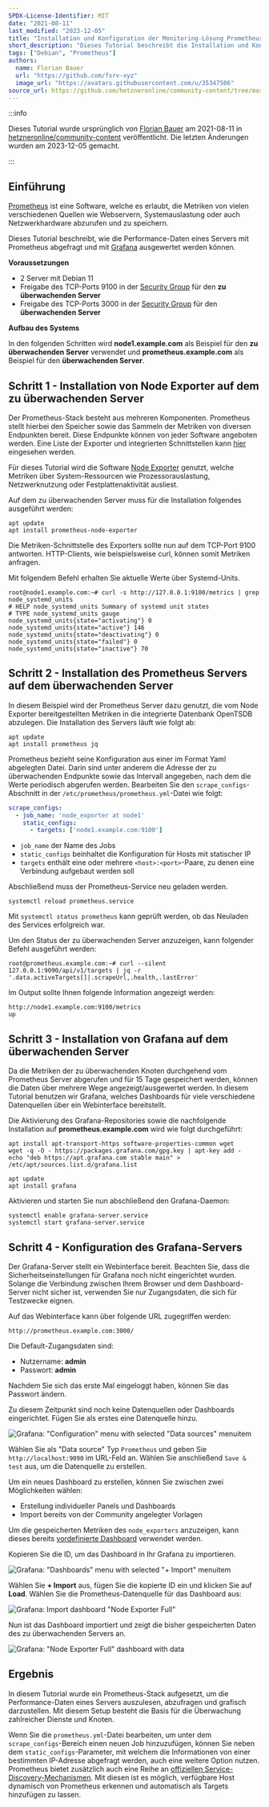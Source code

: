 ```yaml
---
SPDX-License-Identifier: MIT
date: "2021-08-11"
last_modified: "2023-12-05"
title: "Installation und Konfiguration der Monitoring-Lösung Prometheus"
short_description: "Dieses Tutorial beschreibt die Installation und Konfiguration von Prometheus, Node_exporter und Grafana"
tags: ["Debian", "Prometheus"]
authors:
  name: Florian Bauer
  url: "https://github.com/fsrv-xyz"
  image_url: "https://avatars.githubusercontent.com/u/35347506"
source_url: https://github.com/hetzneronline/community-content/tree/master/tutorials/install-and-configure-prometheus-stack
---
```


:::info

Dieses Tutorial wurde ursprünglich von [Florian Bauer](https://github.com/fsrv-xyz) am 2021-08-11 in 
[hetzneronline/community-content](https://github.com/hetzneronline/community-content/tree/master/tutorials/install-and-configure-prometheus-stack) veröffentlicht. Die letzten Änderungen wurden am
2023-12-05 gemacht.

:::

## Einführung

[Prometheus](https://prometheus.io) ist eine Software, welche es erlaubt, die Metriken von vielen verschiedenen Quellen wie Webservern, Systemauslastung oder auch Netzwerkhardware abzurufen und zu speichern.

Dieses Tutorial beschreibt, wie die Performance-Daten eines Servers mit Prometheus abgefragt und mit [Grafana](https://grafana.com) ausgewertet werden können.

**Voraussetzungen**

* 2 Server mit Debian 11
* Freigabe des TCP-Ports 9100 in der [Security Group](https://regiocloud.github.io/docs/netzwerk) für den **zu überwachenden Server**
* Freigabe des TCP-Ports 3000 in der [Security Group](https://regiocloud.github.io/docs/netzwerk) für den **überwachenden Server**

**Aufbau des Systems**

In den folgenden Schritten wird **node1.example.com** als Beispiel für den **zu überwachenden Server** verwendet und **prometheus.example.com** als Beispiel für den **überwachenden Server**.

## Schritt 1 - Installation von Node Exporter auf dem zu überwachenden Server

Der Prometheus-Stack besteht aus mehreren Komponenten. Prometheus stellt hierbei den Speicher sowie das Sammeln der Metriken von diversen Endpunkten bereit. Diese Endpunkte können von jeder Software angeboten werden. Eine Liste der Exporter und integrierten Schnittstellen kann [hier](https://prometheus.io/docs/instrumenting/exporters/) eingesehen werden.

Für dieses Tutorial wird die Software [Node Exporter](https://github.com/prometheus/node_exporter) genutzt, welche Metriken über System-Ressourcen wie Prozessorauslastung, Netzwerknutzung oder Festplattenaktivität ausliest.

Auf dem zu überwachenden Server muss für die Installation folgendes ausgeführt werden:

```shell
apt update
apt install prometheus-node-exporter
```

Die Metriken-Schnittstelle des Exporters sollte nun auf dem TCP-Port 9100 antworten. HTTP-Clients, wie beispielsweise curl, können somit Metriken anfragen.

Mit folgendem Befehl erhalten Sie aktuelle Werte über Systemd-Units.

```shell
root@node1.example.com:~# curl -s http://127.0.0.1:9100/metrics | grep node_systemd_units
# HELP node_systemd_units Summary of systemd unit states
# TYPE node_systemd_units gauge
node_systemd_units{state="activating"} 0
node_systemd_units{state="active"} 146
node_systemd_units{state="deactivating"} 0
node_systemd_units{state="failed"} 0
node_systemd_units{state="inactive"} 70
```

## Schritt 2 - Installation des Prometheus Servers auf dem überwachenden Server

In diesem Beispiel wird der Prometheus Server dazu genutzt, die vom Node Exporter bereitgestellten Metriken in die integrierte Datenbank OpenTSDB abzulegen. Die Installation des Servers läuft wie folgt ab:

```shell
apt update
apt install prometheus jq
```

Prometheus bezieht seine Konfiguration aus einer im Format Yaml abgelegten Datei. Darin sind unter anderem die Adresse der zu überwachenden Endpunkte sowie das Intervall angegeben, nach dem die Werte periodisch abgerufen werden. Bearbeiten Sie den `scrape_configs`-Abschnitt in der `/etc/prometheus/prometheus.yml`-Datei wie folgt:

```yaml
scrape_configs:
  - job_name: 'node_exporter at node1'
    static_configs:
      - targets: ['node1.example.com:9100']
```

* `job_name` der Name des Jobs
* `static_configs` beinhaltet die Konfiguration für Hosts mit statischer IP
* `targets` enthält eine oder mehrere `<host>:<port>`-Paare, zu denen eine Verbindung aufgebaut werden soll

Abschließend muss der Prometheus-Service neu geladen werden.

```shell
systemctl reload prometheus.service
```

Mit `systemctl status prometheus` kann geprüft werden, ob das Neuladen des Services erfolgreich war.

Um den Status der zu überwachenden Server anzuzeigen, kann folgender Befehl ausgeführt werden:

```shell
root@prometheus.example.com:~# curl --silent 127.0.0.1:9090/api/v1/targets | jq -r '.data.activeTargets[]|.scrapeUrl,.health,.lastError'
```

Im Output sollte Ihnen folgende Information angezeigt werden:

```shell
http://node1.example.com:9100/metrics
up
```

## Schritt 3 - Installation von Grafana auf dem überwachenden Server

Da die Metriken der zu überwachenden Knoten durchgehend vom Prometheus Server abgerufen und für 15 Tage gespeichert werden, können die Daten über mehrere Wege angezeigt/ausgewertet werden.
In diesem Tutorial benutzen wir Grafana, welches Dashboards für viele verschiedene Datenquellen über ein Webinterface bereitstellt.

Die Aktivierung des Grafana-Repositories sowie die nachfolgende Installation auf **prometheus.example.com** wird wie folgt durchgeführt:

```shell
apt install apt-transport-https software-properties-common wget
wget -q -O - https://packages.grafana.com/gpg.key | apt-key add -
echo "deb https://apt.grafana.com stable main" > /etc/apt/sources.list.d/grafana.list

apt update
apt install grafana
```

Aktivieren und starten Sie nun abschließend den Grafana-Daemon:

```shell
systemctl enable grafana-server.service
systemctl start grafana-server.service
```

## Schritt 4 - Konfiguration des Grafana-Servers

Der Grafana-Server stellt ein Webinterface bereit. Beachten Sie, dass die Sicherheitseinstellungen für Grafana noch nicht eingerichtet wurden. Solange die Verbindung zwischen Ihrem Browser und dem Dashboard-Server nicht sicher ist, verwenden Sie nur Zugangsdaten, die sich für Testzwecke eignen.

Auf das Webinterface kann über folgende URL zugegriffen werden:

```url
http://prometheus.example.com:3000/
```

Die Default-Zugangsdaten sind:

* Nutzername: **admin**
* Passwort: **admin**

Nachdem Sie sich das erste Mal eingeloggt haben, können Sie das Passwort ändern.

Zu diesem Zeitpunkt sind noch keine Datenquellen oder Dashboards eingerichtet. Fügen Sie als erstes eine Datenquelle hinzu.

![Grafana: "Configuration" menu with selected "Data sources" menuitem](images/grafana-configuration-menu-with-selected-data_sources-menuitem.png)

Wählen Sie als "Data source" Typ `Prometheus` und geben Sie `http://localhost:9090` im URL-Feld an. Wählen Sie anschließend `Save & test` aus, um die Datenquelle zu erstellen.

Um ein neues Dashboard zu erstellen, können Sie zwischen zwei Möglichkeiten wählen:

* Erstellung individueller Panels und Dashboards
* Import bereits von der Community angelegter Vorlagen

Um die gespeicherten Metriken des `node_exporters` anzuzeigen, kann dieses bereits [vordefinierte Dashboard](https://grafana.com/grafana/dashboards/1860) verwendet werden.

Kopieren Sie die ID, um das Dashboard in Ihr Grafana zu importieren.

![Grafana: "Dashboards" menu with selected "+ Import" menuitem](images/grafana-dashboards-menu-with-selected-import-menuitem.png)

Wählen Sie **+ Import** aus, fügen Sie die kopierte ID ein und klicken Sie auf **Load**.
Wählen Sie die Prometheus-Datenquelle für das Dashboard aus:

![Grafana: Import dashboard "Node Exporter Full"](images/grafana-import-dashboard-node_exporter_full.png)

Nun ist das Dashboard importiert und zeigt die bisher gespeicherten Daten des zu überwachenden Servers an.

![Grafana: "Node Exporter Full" dashboard with data](images/grafana-node_exporeter_full-dashboard-with-data.png)

## Ergebnis

In diesem Tutorial wurde ein Prometheus-Stack aufgesetzt, um die Performance-Daten eines Servers auszulesen, abzufragen und grafisch darzustellen. Mit diesem Setup besteht die Basis für die Überwachung zahlreicher Dienste und Knoten.

Wenn Sie die `prometheus.yml`-Datei bearbeiten, um unter dem `scrape_configs`-Bereich einen neuen Job hinzuzufügen, können Sie neben dem `static_configs`-Parameter, mit welchem die Informationen von einer bestimmten IP-Adresse abgefragt werden, auch eine weitere Option nutzen. Prometheus bietet zusätzlich auch eine Reihe an [offiziellen Service-Discovery-Mechanismen](https://prometheus.io/docs/prometheus/latest/configuration/configuration/#scrape_config). Mit diesen ist es möglich, verfügbare Host dynamisch von Prometheus erkennen und automatisch als Targets hinzufügen zu lassen.

<!--

Contributor's Certificate of Origin

By making a contribution to this project, I certify that:

(a) The contribution was created in whole or in part by me and I have
    the right to submit it under the license indicated in the file; or

(b) The contribution is based upon previous work that, to the best of my
    knowledge, is covered under an appropriate license and I have the
    right under that license to submit that work with modifications,
    whether created in whole or in part by me, under the same license
    (unless I am permitted to submit under a different license), as
    indicated in the file; or

(c) The contribution was provided directly to me by some other person
    who certified (a), (b) or (c) and I have not modified it.

(d) I understand and agree that this project and the contribution are
    public and that a record of the contribution (including all personal
    information I submit with it, including my sign-off) is maintained
    indefinitely and may be redistributed consistent with this project
    or the license(s) involved.

Signed-off-by: Florian Bauer

-->
